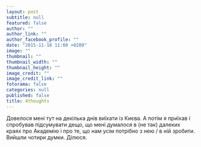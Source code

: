 ```yaml
---
layout: post
subtitle: null
featured: false
author: ""
author_link: ""
author_facebook_profile: ""
date: "2015-11-18 11:00 +0200"
image: ""
thumbnail: ""
thumbnail_width: ""
thumbnail_height: ""
image_credit: ""
image_credit_link: ""
fotorama: false
categories: null
published: false
title: 4thoughts
---
```


Довелося мені тут на декілька днів виїхати із Києва. А потім я приїхав і спробував підсумувати дещо, що мені думалося в (не так) далеких краях про Академію і про те, що нам усім потрібно з нею / в ній зробити. Вийшли чотири думки. Ділюся.
